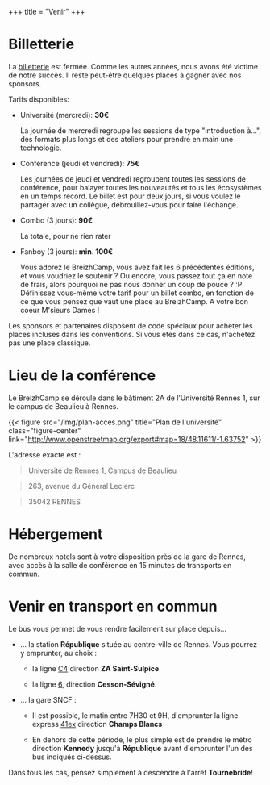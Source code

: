 +++
title = "Venir"
+++

# Billetterie

La [billetterie](https://www.weezevent.com/bzhc4mp17) est fermée. Comme les autres années, nous avons été victime de notre succès. Il reste peut-être quelques places à gagner avec nos sponsors.

Tarifs disponibles:

* Université (mercredi):	**30€**

    La journée de mercredi regroupe les sessions de type "introduction à...", des formats plus longs et des ateliers pour prendre en main une technologie.

* Conférence (jeudi et vendredi):	**75€**

    Les journées de jeudi et vendredi regroupent toutes les sessions de conférence, pour balayer toutes les nouveautés et tous les écosystèmes en un temps record. Le billet est pour deux jours, si vous voulez le partager avec un collègue, débrouillez-vous pour faire l'échange.

* Combo (3 jours): **90€**

    La totale, pour ne rien rater

* Fanboy (3 jours): **min. 100€**

    Vous adorez le BreizhCamp, vous avez fait les 6 précédentes éditions, et vous voudriez le soutenir ?
    Ou encore, vous passez tout ça en note de frais, alors pourquoi ne pas nous donner un coup de pouce ? :P
    Définissez vous-même votre tarif pour un billet combo, en fonction de ce que vous pensez que vaut une place au BreizhCamp. A votre bon coeur M'sieurs Dames !

Les sponsors et partenaires disposent de code spéciaux pour acheter les places incluses dans les conventions. Si vous êtes dans ce cas, n'achetez pas une place classique.

# Lieu de la conférence

Le BreizhCamp se déroule dans le bâtiment 2A de l’Université Rennes 1, sur le campus de Beaulieu à Rennes.

{{< figure src="/img/plan-acces.png" title="Plan de l'université" class="figure-center" link="http://www.openstreetmap.org/export#map=18/48.11611/-1.63752" >}}

L'adresse exacte est :

> Université de Rennes 1, Campus de Beaulieu

> 263, avenue du Général Leclerc

> 35042 RENNES


# Hébergement

De nombreux hotels sont à votre disposition près de la gare de Rennes, avec accès à la salle de conférence en 15 minutes de transports en commun.

# Venir en transport en commun

Le bus vous permet de vous rendre facilement sur place depuis…

* … la station __République__ située au centre-ville de Rennes. Vous pourrez y emprunter, au choix :

  * la ligne [C4](https://data.explore.star.fr/explore/dataset/mkt-information-documents-td/files/1d42d0553a6e2856dd4e08cc3b7753ad/download/) direction __ZA Saint-Sulpice__

  * la ligne [6](https://data.explore.star.fr/explore/dataset/mkt-information-documents-td/files/b4dcabb58821fdf0ec8351fdcb994452/download/), direction __Cesson-Sévigné__.

* … la gare SNCF :

  * Il est possible, le matin entre 7H30 et 9H, d'emprunter la ligne express [41ex](https://data.explore.star.fr/explore/dataset/mkt-information-documents-td/files/0ac8bb2f5aaa8b1f97da40744e5f2634/download/) direction __Champs Blancs__

  * En dehors de cette période, le plus simple est de prendre le métro direction __Kennedy__ jusqu'à __République__ avant d'emprunter l'un des bus indiqués ci-dessus.

Dans tous les cas, pensez simplement à descendre à l'arrêt __Tournebride__!
